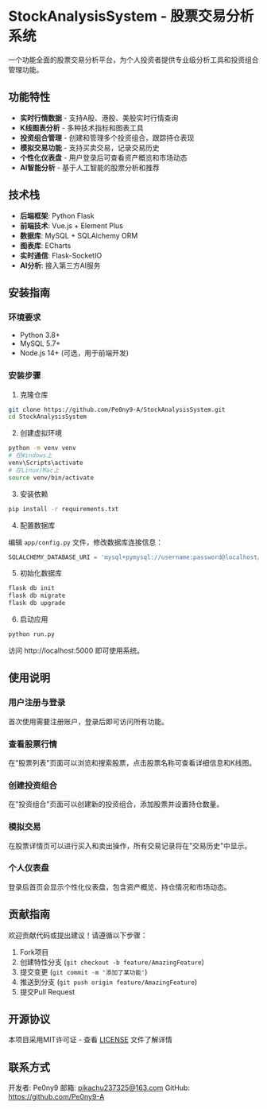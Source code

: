 # StockAnalysisSystem - 股票交易分析系统

一个功能全面的股票交易分析平台，为个人投资者提供专业级分析工具和投资组合管理功能。

## 功能特性

- **实时行情数据** - 支持A股、港股、美股实时行情查询
- **K线图表分析** - 多种技术指标和图表工具
- **投资组合管理** - 创建和管理多个投资组合，跟踪持仓表现
- **模拟交易功能** - 支持买卖交易，记录交易历史
- **个性化仪表盘** - 用户登录后可查看资产概览和市场动态
- **AI智能分析** - 基于人工智能的股票分析和推荐

## 技术栈

- **后端框架**: Python Flask
- **前端技术**: Vue.js + Element Plus
- **数据库**: MySQL + SQLAlchemy ORM
- **图表库**: ECharts
- **实时通信**: Flask-SocketIO
- **AI分析**: 接入第三方AI服务

## 安装指南

### 环境要求

- Python 3.8+
- MySQL 5.7+
- Node.js 14+ (可选，用于前端开发)

### 安装步骤

1. 克隆仓库

```bash
git clone https://github.com/Pe0ny9-A/StockAnalysisSystem.git
cd StockAnalysisSystem
```

2. 创建虚拟环境

```bash
python -m venv venv
# 在Windows上
venv\Scripts\activate
# 在Linux/Mac上
source venv/bin/activate
```

3. 安装依赖

```bash
pip install -r requirements.txt
```

4. 配置数据库

编辑 `app/config.py` 文件，修改数据库连接信息：

```python
SQLALCHEMY_DATABASE_URI = 'mysql+pymysql://username:password@localhost/stock_system'
```

5. 初始化数据库

```bash
flask db init
flask db migrate
flask db upgrade
```

6. 启动应用

```bash
python run.py
```

访问 http://localhost:5000 即可使用系统。

## 使用说明

### 用户注册与登录

首次使用需要注册账户，登录后即可访问所有功能。

### 查看股票行情

在"股票列表"页面可以浏览和搜索股票，点击股票名称可查看详细信息和K线图。

### 创建投资组合

在"投资组合"页面可以创建新的投资组合，添加股票并设置持仓数量。

### 模拟交易

在股票详情页可以进行买入和卖出操作，所有交易记录将在"交易历史"中显示。

### 个人仪表盘

登录后首页会显示个性化仪表盘，包含资产概览、持仓情况和市场动态。

## 贡献指南

欢迎贡献代码或提出建议！请遵循以下步骤：

1. Fork项目
2. 创建特性分支 (`git checkout -b feature/AmazingFeature`)
3. 提交变更 (`git commit -m '添加了某功能'`)
4. 推送到分支 (`git push origin feature/AmazingFeature`)
5. 提交Pull Request

## 开源协议

本项目采用MIT许可证 - 查看 [LICENSE](LICENSE) 文件了解详情

## 联系方式

开发者: Pe0ny9
邮箱: pikachu237325@163.com
GitHub: https://github.com/Pe0ny9-A 
